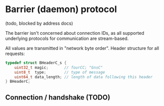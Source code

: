 # Barrier (daemon) protocol
(todo, blocked by address docs)

The barrier isn't concerned about connection IDs, as all supported underlying protocols for communication are stream-based.

All values are transmitted in "network byte order".
Header structure for all requests:
```c
typedef struct BHeaderC_s {
	uint32_t magic;       // fourCC; "GnsC"
	uint8_t  type;        // type of message
	uint64_t data_length; // length of data following this header
} BHeaderC;
```
## Connection / handshake (TODO)